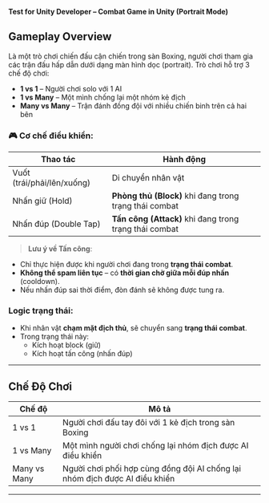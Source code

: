 **Test for Unity Developer – Combat Game in Unity (Portrait Mode)**

## Gameplay Overview

Là một trò chơi chiến đấu cận chiến trong sàn Boxing, người chơi tham gia các trận đấu hấp dẫn dưới dạng màn hình dọc (portrait). Trò chơi hỗ trợ 3 chế độ chơi:

- **1 vs 1** – Người chơi solo với 1 AI
- **1 vs Many** – Một mình chống lại một nhóm kẻ địch
- **Many vs Many** – Trận đánh đồng đội với nhiều chiến binh trên cả hai bên

### 🎮 Cơ chế điều khiển:

| Thao tác                             | Hành động                         |
|-------------------------------------|-----------------------------------|
| Vuốt (trái/phải/lên/xuống)         | Di chuyển nhân vật                |
| Nhấn giữ (Hold)                     | **Phòng thủ (Block)** khi đang trong trạng thái combat |
| Nhấn đúp (Double Tap)               | **Tấn công (Attack)** khi đang trong trạng thái combat |

> **Lưu ý về Tấn công**:
- Chỉ thực hiện được khi người chơi đang trong **trạng thái combat**.
- **Không thể spam liên tục** – có **thời gian chờ giữa mỗi đúp nhấn** (cooldown).
- Nếu nhấn đúp sai thời điểm, đòn đánh sẽ không được tung ra.


###  Logic trạng thái:

- Khi nhân vật **chạm mặt địch thủ**, sẽ chuyển sang **trạng thái combat**.
- Trong trạng thái này:
  - Kích hoạt block (giữ)
  - Kích hoạt tấn công (nhấn đúp)
---

## Chế Độ Chơi

| Chế độ       | Mô tả                                                                 |
|--------------|-----------------------------------------------------------------------|
| 1 vs 1       | Người chơi đấu tay đôi với 1 kẻ địch trong sàn Boxing                 |
| 1 vs Many    | Một mình người chơi chống lại nhóm địch được AI điều khiển            |
| Many vs Many | Người chơi phối hợp cùng đồng đội AI chống lại nhóm địch được AI điều khiển|

---

